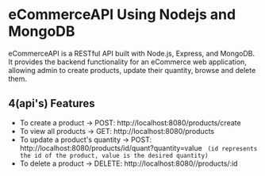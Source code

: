 # eCommerceAPI Using Nodejs and MongoDB
eCommerceAPI is a RESTful API built with Node.js, Express, and MongoDB. It provides the backend functionality for an eCommerce web application, allowing admin to create products, update their quantity, browse and delete them.




## 4(api's) Features
* To create a product -> POST:  http://localhost:8080/products/create
* To view all products -> GET:  http://localhost:8080/products
* To update a product's quantity -> POST:  http://localhost:8080/products/id/quant?quantity=value
   ``` (id represents the id of the product, value is the desired quantity)```
* To delete a product -> DELETE:  http://localhost:8080//products/:id
